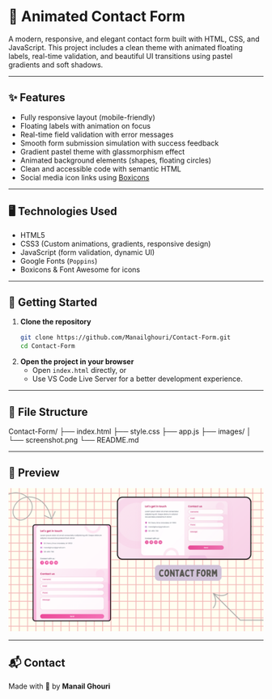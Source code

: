 # 🌸 Animated Contact Form

A modern, responsive, and elegant contact form built with HTML, CSS, and JavaScript. This project includes a clean theme with animated floating labels, real-time validation, and beautiful UI transitions using pastel gradients and soft shadows.

---

## ✨ Features

- Fully responsive layout (mobile-friendly)
- Floating labels with animation on focus
- Real-time field validation with error messages
- Smooth form submission simulation with success feedback
- Gradient pastel theme with glassmorphism effect
- Animated background elements (shapes, floating circles)
- Clean and accessible code with semantic HTML
- Social media icon links using [Boxicons](https://cdn.jsdelivr.net/npm/boxicons@latest/css/boxicons.min.css)

---

## 🖥️ Technologies Used

- HTML5
- CSS3 (Custom animations, gradients, responsive design)
- JavaScript (form validation, dynamic UI)
- Google Fonts (`Poppins`)
- Boxicons & Font Awesome for icons

---

## 🚀 Getting Started

1. **Clone the repository**
    ```bash
    git clone https://github.com/Manailghouri/Contact-Form.git
    cd Contact-Form
    ```
2. **Open the project in your browser**
    - Open `index.html` directly, or  
    - Use VS Code Live Server for a better development experience.

---

## 🧪 File Structure
Contact-Form/
├── index.html
├── style.css
├── app.js
├── images/
│ └── screenshot.png
└── README.md


---

## 📸 Preview

![Contact Form Screenshot](images/screenshot.png)

---

## 📬 Contact

Made with 💜 by **Manail Ghouri**
